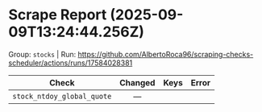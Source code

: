 # Scrape Report (2025-09-09T13:24:44.256Z)

Group: `stocks`  |  Run: https://github.com/AlbertoRoca96/scraping-checks-scheduler/actions/runs/17584028381

| Check | Changed | Keys | Error |
|---|:---:|:--|:--|
| `stock_ntdoy_global_quote` | — |  |  |
